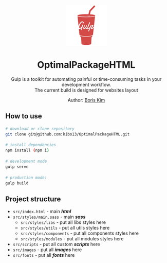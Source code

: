 <p align="center">
  <img 
    height="128"
    width="128"
    src="https://github.com/kibo13/OptimalPackageHTML/blob/master/src/images/gulp.png"
    alt="OptimalPackageHTML">
  
  <h1 align="center">OptimalPackageHTML</h1>
  <p align="center">
    Gulp is a toolkit for automating painful or 
		time-consuming tasks in your development workflow.<br> 
		The current build is designed for websites layout 
  </p>
  <p align="center">Author: <a href="https://github.com/kibo13" target="_blank">Boris Kim</a></p>
</p>

## How to use

```bash
# download or clone repository
git clone git@github.com:kibo13/OptimalPackageHTML.git

# install dependencies
npm install (npm i)

# development mode
gulp serve

# production mode:
gulp build
```

## Project structure

- `src/index.html` - main <strong><em>html</em></strong>
- `src/styles/main.sass` - main <strong><em>sass</em></strong>
  - `src/styles/libs` - put all libs styles here
  - `src/styles/utils` - put all utils styles here
  - `src/styles/components` - put all components styles here
  - `src/styles/modules` - put all modules styles here
- `src/scripts` - put all custom <strong><em>scripts</em></strong> here
- `src/images` - put all <strong><em>images</em></strong> here
- `src/fonts` - put all <strong><em>fonts</em></strong> here

